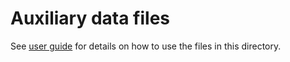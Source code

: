 # Auxiliary data files

See [user guide](../docs/user_guide.md#usage-details) for details on how to use the files in this directory.
